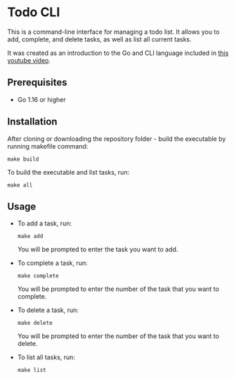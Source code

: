 # Todo CLI

This is a command-line interface for managing a todo list. It allows you to add, complete, and delete tasks, as well as list all current tasks.

It was created as an introduction to the Go and CLI language included in [this youtube video](https://youtu.be/j1CXoOQXbco).

## Prerequisites
+ Go 1.16 or higher

## Installation
After cloning or downloading the repository folder - build the executable by running makefile command:
```
make build
```

To build the executable and list tasks, run:
```
make all
```

## Usage
+ To add a task, run:
    ```
    make add
    ```
    You will be prompted to enter the task you want to add.

+ To complete a task, run:
    ```
    make complete
    ```
    You will be prompted to enter the number of the task that you want to complete.

+ To delete a task, run:
    ```
    make delete
    ```
    You will be prompted to enter the number of the task that you want to delete.

+ To list all tasks, run:
    ```
    make list
    ```